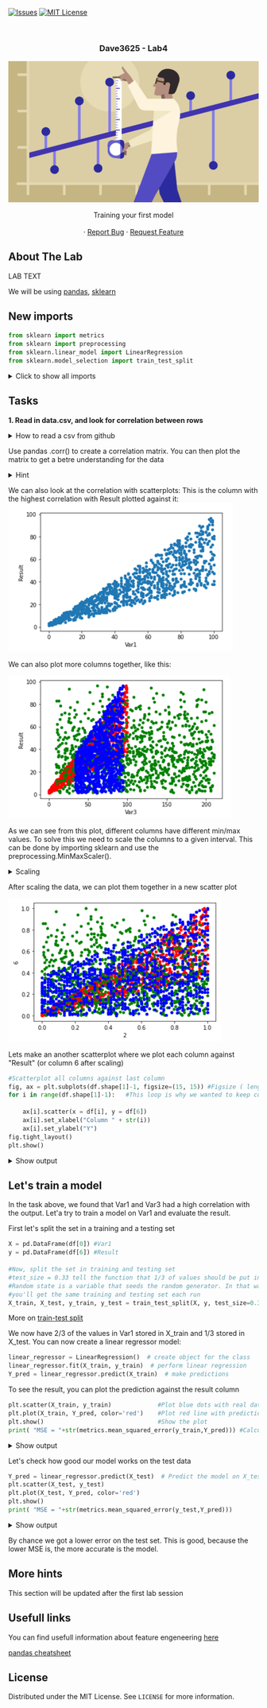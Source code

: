<!-- PROJECT SHIELDS -->
<!--
*** I'm using markdown "reference style" links for readability.
*** Reference links are enclosed in brackets [ ] instead of parentheses ( ).
*** See the bottom of this document for the declaration of the reference variables
*** for contributors-url, forks-url, etc. This is an optional, concise syntax you may use.
*** https://www.markdownguide.org/basic-syntax/#reference-style-links
-->

[![Issues][issues-shield]][issues-url]
[![MIT License][license-shield]][license-url]




<!-- PROJECT LOGO -->
<br />
<h3 align="center">Dave3625 - Lab4</h3>
<p align="center">
  <a href="https://github.com/umaimehm/Intro_to_AI_2021/tree/main/Lab4">
    <img src="img/header.jpg" alt="Linear Regression" width="auto" height="auto">
  </a>

  

  <p align="center">
    Training your first model<br \>
    <br />
    ·
    <a href="https://github.com/umaimehm/Intro_to_AI_2021/issues">Report Bug</a>
    ·
    <a href="https://github.com/umaimehm/Intro_to_AI_2021/issues">Request Feature</a>
  </p>



<!-- ABOUT THE LAB -->
## About The Lab

LAB TEXT



We will be using [pandas][pandas-doc], [sklearn][sklearn-doc]



## New imports

```python
from sklearn import metrics
from sklearn import preprocessing
from sklearn.linear_model import LinearRegression
from sklearn.model_selection import train_test_split

```

<details>
  <summary>Click to show all imports</summary>

```python
%matplotlib inline

import numpy as np
import pandas as pd
import matplotlib.pyplot as plt

from sklearn import metrics
from sklearn import preprocessing
from sklearn.linear_model import LinearRegression
from sklearn.model_selection import train_test_split

#Yes, I like to sort imports based on length

```

</details>


## Tasks
**1. Read in data.csv, and look for correlation between rows**


<details>
  <summary>How to read a csv from github</summary>

```python
url = "TEXT"
#Find the raw url from the github repo
df = pd.read_csv(url)
```

</details>

Use pandas .corr() to create a correlation matrix.
You can then plot the matrix to get a betre understanding for the data

<details>
  <summary>Hint</summary>

```python
#corrMatrix is the variable where you saved the correlation matrix

#Standard corr plot
plt.matshow(corrMatrix)
plt.show()

#Another style of corr plot
corrMatrix.style.background_gradient(cmap='coolwarm')
```
*Check out [this page][cmap] for other cmap (color maps) for the plot.*

From the matrix, we can see that Var1 and Result is highly correlated. We can also see that Var3 might have a correlation.

![corrplot][corr]


</details>

We can also look at the correlation with scatterplots:
This is the column with the highest correlation with Result plotted against it:
![scatter-plot][scatter1]

We can also plot more columns together, like this:

![scatter-combo][scatter2]

As we can see from this plot, different columns have different min/max values. To solve this we need to scale the columns to a given interval.
This can be done by importing sklearn  and use the preprocessing.MinMaxScaler().


<details>
  <summary>Scaling</summary>

To scale a dataset, you can run:

```python
x = df.values #returns a numpy array
scaler = preprocessing.MinMaxScaler().fit(x)
x = scaler.transform(x)
df = pd.DataFrame(x)
#To keep column names do
#df[list(df.columns)] = scaler.transform(df)
#instead of line 3 and 4
#But we want to just have a numeric id for now, since it will help us later.
```

Output
  
![scaling][scale1]

If you want to unscale, do:

```python
x = df.values #returns a numpy array
x = scaler.inverse_transform(x)
df = pd.DataFrame(x)
df.head()
```

![scaling][scale2]

Tip: If you put the scaled dataset in df2, you can compare them easy.

</details>

After scaling the data, we can plot them together in a new scatter plot

![scatter-scaled][scatter3]

Lets make an another scatterplot where we plot each column against "Result" (or column 6 after scaling)

```python
#Scatterplot all columns against last column
fig, ax = plt.subplots(df.shape[1]-1, figsize=(15, 15)) #Figsize ( lenght, height )
for i in range(df.shape[1]-1):   #This loop is why we wanted to keep column name numeric, and not keep original names
    
    ax[i].scatter(x = df[i], y = df[6])
    ax[i].set_xlabel("Column " + str(i))
    ax[i].set_ylabel("Y")
fig.tight_layout()
plt.show()

```


<details>
  <summary>Show output</summary>
  
![scatter-combo][scatterall]

If you compare this to the correlation plot, you'll identify the same columns having a relation

![corrplot][corr]
  
  </details>
  
## Let's train a model 

In the task above, we found that Var1 and Var3 had a high correlation with the output. Let'a try to train a model on Var1 and evaluate the result.

First let's split the set in a training and a testing set

```python
X = pd.DataFrame(df[0]) #Var1
y = pd.DataFrame(df[6]) #Result

#Now, split the set in training and testing set
#test_size = 0.33 tell the function that 1/3 of values should be put in test arrat
#Random state is a variable that seeds the random generator. In that way
#you'll get the same training and testing set each run
X_train, X_test, y_train, y_test = train_test_split(X, y, test_size=0.33, random_state=42)
```
More on [train-test split][traintest]

We now have 2/3 of the values in Var1 stored in X_train and 1/3 stored in X_test.
You can now create a linear regressor model:

```python
linear_regressor = LinearRegression()  # create object for the class
linear_regressor.fit(X_train, y_train)  # perform linear regression
Y_pred = linear_regressor.predict(X_train)  # make predictions
```
To see the result, you can plot the prediction against the result column

```python
plt.scatter(X_train, y_train)             #Plot blue dots with real data
plt.plot(X_train, Y_pred, color='red')    #Plot red line with prediction
plt.show()                                #Show the plot
print( "MSE = "+str(metrics.mean_squared_error(y_train,Y_pred))) #Calculate MSE
```
<details>
  <summary>Show output</summary>

![model 1][mod1]

</details>

Let's check how good our model works on the test data

```python
Y_pred = linear_regressor.predict(X_test)  # Predict the model on X_test
plt.scatter(X_test, y_test)
plt.plot(X_test, Y_pred, color='red')
plt.show()
print( "MSE = "+str(metrics.mean_squared_error(y_test,Y_pred)))
```
<details>
  <summary>Show output</summary>

![model 2][mod2]

</details>

By chance we got a lower error on the test set. This is good, because the lower MSE is, the more accurate is the model.

## More hints

This section will be updated after the first lab session

## Usefull links
You can find usefull information about feature engeneering [here][feature-eng-tutorial]

[pandas cheatsheet][pandas-cheatsheet]

<!-- LICENSE -->
## License

Distributed under the MIT License. See `LICENSE` for more information.






<!-- MARKDOWN LINKS & IMAGES -->
<!-- https://www.markdownguide.org/basic-syntax/#reference-style-links -->
<!-- shields -->
[issues-shield]: https://img.shields.io/github/issues/umaimehm/Intro_to_AI_2021.svg?style=for-the-badge
[issues-url]: https://github.com/umaimehm/Intro_to_AI_2021/issues
[license-shield]: https://img.shields.io/github/license/othneildrew/Best-README-Template.svg?style=for-the-badge
[license-url]: https://github.com/umaimehm/Intro_to_AI_2021/blob/main/Lab1/LICENSE

<!-- images -->

[corr]: img/corr.png
[scatter1]: img/scatter1.png
[scatter2]: img/scatter2.png
[scatter3]: img/scatter3.png

[scatterall]: img/scatterall.PNG
[scale1]: img/scale1.png
[scale2]: img/scale2.png
[mod1]: img/mod1.png
[mod2]: img/mod2.png

<!-- documentation -->
[pandas-doc]: https://pandas.pydata.org/docs/reference/index.html#api
[numpy-doc]: https://numpy.org/doc/stable/
[seaborn-doc]: https://seaborn.pydata.org/api.html
[sklearn-doc]: https://scikit-learn.org/stable/modules/classes.html


<!-- tutorials -->
[feature-eng-tutorial]: https://github.com/PacktPublishing/Python-Feature-Engineering-Cookbook
[pandas-cheatsheet]: https://pandas.pydata.org/Pandas_Cheat_Sheet.pdf
[for-loop]: https://www.w3schools.com/python/python_for_loops.asp
[traintest]: https://machinelearningmastery.com/train-test-split-for-evaluating-machine-learning-algorithms/

<!-- links -->
[api-key]: https://frost.met.no/auth/requestCredentials.html
[regex]: https://www.geeksforgeeks.org/python-regex-cheat-sheet/
[solution]: solution.ipynb
[faker]: https://github.com/joke2k/faker
[laundromat]: https://github.com/navikt/laundromat
[frost]: https://frost.met.no/python_example.html
[cmap]: https://matplotlib.org/stable/tutorials/colors/colormaps.html


